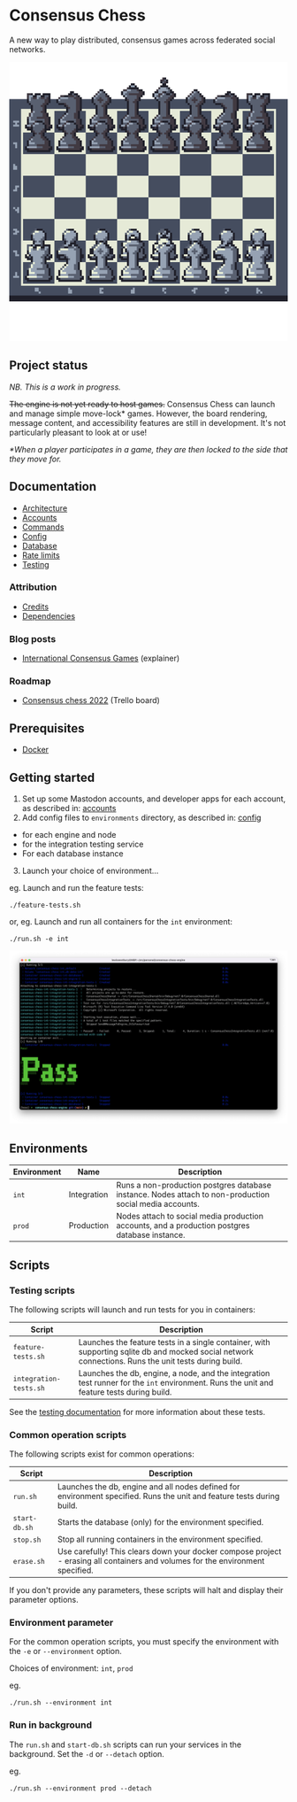 # Consensus Chess

A new way to play distributed, consensus games across federated social networks.

![a board rendered using the pixel chess asset pack](docs/images/pixelchess-board.png "a board rendered using the pixel chess asset pack")

## Project status

_NB. This is a work in progress._

~~The engine is not yet ready to host games.~~ Consensus Chess can launch and manage simple move-lock* games. However, the board rendering, message content,
and accessibility features are still in development. It's not particularly pleasant to look at or use!

_*When a player participates in a game, they are then locked to the side that they move for._

## Documentation

* [Architecture](docs/architecture.md)
* [Accounts](docs/accounts.md)
* [Commands](docs/commands.md)
* [Config](docs/config.md)
* [Database](docs/database.md)
* [Rate limits](docs/rate-limits.md)
* [Testing](docs/testing.md)

### Attribution

* [Credits](docs/credits.md)
* [Dependencies](docs/dependencies.md)

### Blog posts

* [International Consensus Games](https://instantiator.dev/post/consensus-games/) (explainer)

### Roadmap

* [Consensus chess 2022](https://trello.com/b/r0OX2iCq/consensus-chess-2022) (Trello board)

## Prerequisites

* [Docker](https://www.docker.com/products/docker-desktop/)

## Getting started

1. Set up some Mastodon accounts, and developer apps for each account, as described in: [accounts](docs/accounts.md)
2. Add config files to `environments` directory, as described in: [config](docs/config.md)
  * for each engine and node
  * for the integration testing service
  * For each database instance
3. Launch your choice of environment...

eg. Launch and run the feature tests:

```shell
./feature-tests.sh
```

or, eg. Launch and run all containers for the `int` environment:

```shell
./run.sh -e int
```

![](docs/images/int-tests-pass.png)

## Environments

| Environment | Name | Description |
|-|-|-|
| `int` | Integration | Runs a non-production postgres database instance. Nodes attach to non-production social media accounts. |
| `prod` | Production | Nodes attach to social media production accounts, and a production postgres database instance. |

## Scripts

### Testing scripts

The following scripts will launch and run tests for you in containers:

| Script | Description |
|-|-|
| `feature-tests.sh` | Launches the feature tests in a single container, with supporting sqlite db and mocked social network connections. Runs the unit tests during build. |
| `integration-tests.sh` | Launches the db, engine, a node, and the integration test runner for the `int` environment. Runs the unit and feature tests during build. |

See the [testing documentation](docs/testing.md) for more information about these tests.

### Common operation scripts

The following scripts exist for common operations:

| Script | Description |
|-|-|
| `run.sh` | Launches the db, engine and all nodes defined for environment specified. Runs the unit and feature tests during build. |
| `start-db.sh` | Starts the database (only) for the environment specified. |
| `stop.sh` | Stop all running containers in the environment specified. |
| `erase.sh` | Use carefully! This clears down your docker compose project - erasing all containers and volumes for the environment specified. |

If you don't provide any parameters, these scripts will halt and display their parameter options.

### Environment parameter

For the common operation scripts, you must specify the environment with the `-e` or `--environment` option.

Choices of environment: `int`, `prod`

eg.

```shell
./run.sh --environment int
```

### Run in background

The `run.sh` and `start-db.sh` scripts can run your services in the background. Set the `-d` or `--detach` option.

eg.

```shell
./run.sh --environment prod --detach
```
